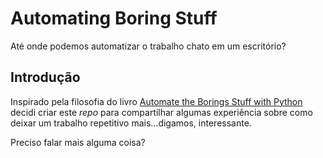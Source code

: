 # Automating Boring Stuff

Até onde podemos automatizar o trabalho chato em um escritório?

## Introdução

Inspirado pela filosofia do livro [Automate the Borings Stuff with Python](https://automatetheboringstuff.com) decidi criar este *repo* para compartilhar algumas experiência sobre como deixar um trabalho repetitivo mais...digamos, interessante.

Preciso falar mais alguma coisa?
